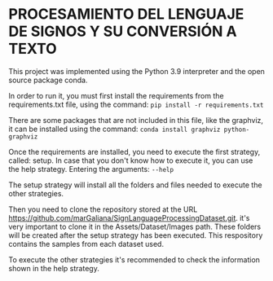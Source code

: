 # PROCESAMIENTO DEL LENGUAJE DE SIGNOS Y SU CONVERSIÓN A TEXTO

This project was implemented using the Python 3.9 interpreter and the open source package conda.

In order to run it, you must first install the requirements from the requirements.txt file, using the command:
``pip install -r requirements.txt``

There are some packages that are not included in this file, like the graphviz, it can be installed using the command:
``conda install graphviz python-graphviz``

Once the requirements are installed, you need to execute the first strategy, called: setup. In case that you don't know how to execute it, you can use the help strategy. Entering the arguments: 
``--help``

The setup strategy will install all the folders and files needed to execute the other strategies.

Then you need to clone the repository stored at the URL https://github.com/marGaliana/SignLanguageProcessingDataset.git. it's very important to clone it in the Assets/Dataset/Images path. These folders will be created after the setup strategy has been executed. This respository contains the samples from each dataset used.

To execute the other strategies it's recommended to check the information shown in the help strategy.